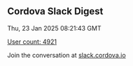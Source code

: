 ## Cordova Slack Digest
Thu, 23 Jan 2025 08:21:43 GMT

[User count: 4921](https://cordova.slack.com/)


Join the conversation at [slack.cordova.io](http://slack.cordova.io/)
